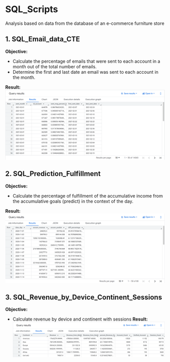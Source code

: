 # SQL_Scripts
Analysis based on data from the database of an e-commerce furniture store

## 1. SQL_Email_data_CTE
**Objective:** 
- Calculate the percentage of emails that were sent to each account in a month out of the total number of emails.
- Determine the first and last date an email was sent to each account in the month.

**Result:**  
![Query Result](Emails_Sent_by_Month_with_CTEs.png)

## 2. SQL_Prediction_Fulfillment
**Objective:** 
- Calculate the percentage of fulfillment of the accumulative income from the accumulative goals (predict) in the context of the day.

**Result:** 
![Query Result](Prediction_Fulfillment_CTE.png)

## 3. SQL_Revenue_by_Device_Continent_Sessions
**Objective:** 
- Calculate revenue by device and continent with sessions
**Result:**
![Query Result](Revenue_by_Device_Continent_Sessions.png)

